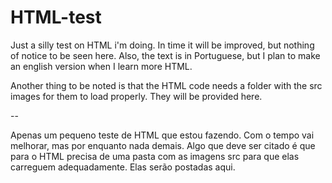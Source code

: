 # HTML-test
Just a silly test on HTML i'm doing. In time it will be improved, but nothing of notice to be seen here.
Also, the text is in Portuguese, but I plan to make an english version when I learn more HTML.

Another thing to be noted is that the HTML code needs a folder with the src images for them to load properly. They will be provided here.

--

Apenas um pequeno teste de HTML que estou fazendo. Com o tempo vai melhorar, mas por enquanto nada demais.
Algo que deve ser citado é que para o HTML precisa de uma pasta com as imagens src para que elas carreguem adequadamente. Elas serão postadas aqui.
